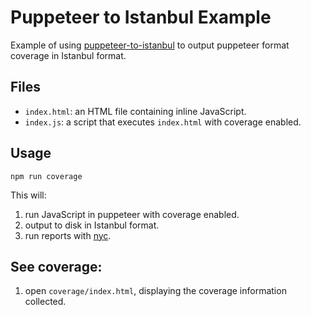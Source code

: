 # Puppeteer to Istanbul Example

Example of using [puppeteer-to-istanbul](https://github.com/istanbuljs/puppeteer-to-istanbul)
to output puppeteer format coverage in Istanbul format.

## Files

* `index.html`: an HTML file containing inline JavaScript.
* `index.js`: a script that executes `index.html` with coverage enabled.

## Usage

`npm run coverage`

This will:

1. run JavaScript in puppeteer with coverage enabled.
2. output to disk in Istanbul format.
3. run reports with [nyc](https://github.com/istanbuljs/nyc).

## See coverage:
1. open `coverage/index.html`, displaying the coverage information collected.

